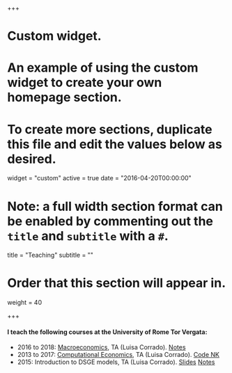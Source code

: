 +++
# Custom widget.
# An example of using the custom widget to create your own homepage section.
# To create more sections, duplicate this file and edit the values below as desired.
widget = "custom"
active = true
date = "2016-04-20T00:00:00"

# Note: a full width section format can be enabled by commenting out the `title` and `subtitle` with a `#`.
title = "Teaching"
subtitle = ""

# Order that this section will appear in.
weight = 40

+++

#### I teach the following courses at the University of Rome Tor Vergata:
- 2016 to 2018: [Macroeconomics](http://economia.uniroma2.it/master-science/economics/corso/893/), TA (Luisa Corrado). <a href="teaching/LB_notes.pdf" class="btn">Notes</a>
- 2013 to 2017: [Computational Economics](https://sites.google.com/site/luisacorrado/pro/computational-economics), TA (Luisa Corrado). <a href="teaching/code_NK.zip" class="btn">Code NK</a>
- 2015: Introduction to DSGE models, TA (Luisa Corrado). <a href="teaching/Introduction to DSGE Models (RBC).pdf" class="btn">Slides</a>  <a href="teaching/Introduction to DSGE models (NK).pdf" class="btn">Notes</a>


